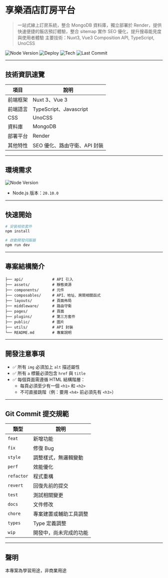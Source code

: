 # 享樂酒店訂房平台
> 一站式線上訂房系統，整合 MongoDB 資料庫，獨立部署於 Render，提供快速便捷的飯店預訂體驗，整合 sitemap 實作 SEO 優化，提升搜尋能見度與使用者體驗
> 主要技術：Nuxt3, Vue3 Composition API, TypeScript, UnoCSS

![Node Version](https://img.shields.io/badge/node-20.10.0-blue)
![Deploy](https://img.shields.io/badge/deploy-Render-brightgreen)
![Tech](https://img.shields.io/badge/nuxt3-v3.x-42b883)
![Last Commit](https://img.shields.io/github/last-commit/PinyiW0/hotelBookingWeb)

---

## 技術資訊速覽

| 項目       | 說明                            |
|------------|-------------------------------|
| 前端框架    | Nuxt 3、Vue 3                   |
| 前端語言    | TypeScript、Javascript         |
| CSS        | UnoCSS                        |
| 資料庫      | MongoDB                       |
| 部署平台    | Render                        |
| 其他特性    | SEO 優化、路由守衛、API 封裝 |

---

## 環境需求
![Node Version](https://img.shields.io/badge/node-20.10.0-blue)

- Node.js 版本：`20.10.0`

---

## 快速開始

```bash
# 安裝相依套件
npm install

# 啟動開發伺服器
npm run dev
```

---

## 專案結構簡介

```
├── api/             # API 引入
├── assets/          # 靜態資源
├── components/      # 元件
├── composables/     # API、地址、房間相關函式
├── layouts/         # 頁面佈局
├── middleware/      # 路由守衛
├── pages/           # 頁面
├── plugins/         # 第三方套件
├── public/          # 圖片
├── utils/           # API 封裝
└── README.md        # 專案說明
```

---

## 開發注意事項

- ✅ 所有 `img` 必須加上 `alt` 描述屬性
- ✅ 所有 `a` 標籤必須包含 `href` 與 `title`
- ✅ 每個頁面需遵循 HTML 結構階層：
  - 每頁必須至少有一個 `<h1>` 和 `<h2>`
  - 不可直接跳階（例：要用 `<h4>` 前必須先有 `<h3>`）

---

## Git Commit 提交規範
| 類型     | 說明               |
|----------|--------------------|
| `feat`   | 新增功能           |
| `fix`    | 修復 Bug           |
| `style`  | 調整樣式，無邏輯變動 |
| `perf`   | 效能優化           |
| `refactor` | 程式重構         |
| `revert` | 回復先前的提交     |
| `test`   | 測試相關變更       |
| `docs`   | 文件修改           |
| `chore`  | 專案建置或輔助工具調整 |
| `types`  | Type 定義調整      |
| `wip`    | 開發中，尚未完成的功能 |

---

## 聲明
本專案為學習用途，非商業用途